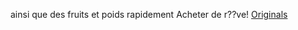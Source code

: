 ainsi que des fruits et poids rapidement Acheter de r??ve!
 <a href="http://www.friarwood.com/shoponlinejp.asp?cheap=products-c163.html" title="Originals">Originals</a>